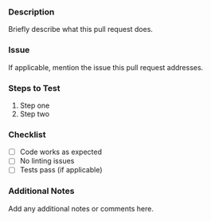 ### Description

Briefly describe what this pull request does.

### Issue

If applicable, mention the issue this pull request addresses.

### Steps to Test

1. Step one
2. Step two

### Checklist

- [ ] Code works as expected
- [ ] No linting issues
- [ ] Tests pass (if applicable)

### Additional Notes

Add any additional notes or comments here.
